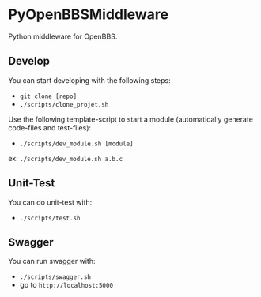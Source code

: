 PyOpenBBSMiddleware
==========

Python middleware for OpenBBS.

Develop
-----

You can start developing with the following steps:

* `git clone [repo]`
* `./scripts/clone_projet.sh`

Use the following template-script to start a module (automatically generate code-files and test-files):

* `./scripts/dev_module.sh [module]`

ex: `./scripts/dev_module.sh a.b.c`

Unit-Test
-----

You can do unit-test with:

* `./scripts/test.sh`

Swagger
-----

You can run swagger with:
* `./scripts/swagger.sh`
* go to `http://localhost:5000`
